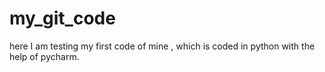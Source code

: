 # my_git_code
here I am testing my first code of mine , which is coded in python with the help of pycharm.
